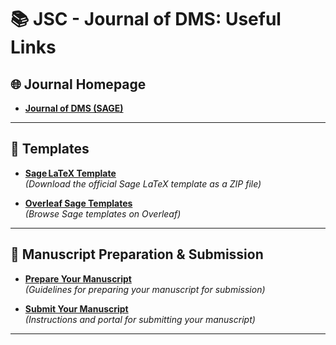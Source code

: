 # 📚 JSC - Journal of DMS: Useful Links

## 🌐 Journal Homepage

- **[Journal of DMS (SAGE)](https://journals.sagepub.com/home/dms)**

---

## 📝 Templates

- **[Sage LaTeX Template](https://uk.sagepub.com/sites/default/files/sage_latex_template_4.zip)**  
  *(Download the official Sage LaTeX template as a ZIP file)*

- **[Overleaf Sage Templates](https://www.overleaf.com/latex/templates/tagged/sage#.WmIxh6hl-Ul)**  
  *(Browse Sage templates on Overleaf)*

---

## 📄 Manuscript Preparation & Submission

- **[Prepare Your Manuscript](https://uk.sagepub.com/en-gb/eur/preparing-your-manuscript)**  
  *(Guidelines for preparing your manuscript for submission)*

- **[Submit Your Manuscript](https://uk.sagepub.com/en-gb/eur/submitting-your-manuscript)**  
  *(Instructions and portal for submitting your manuscript)*

---


